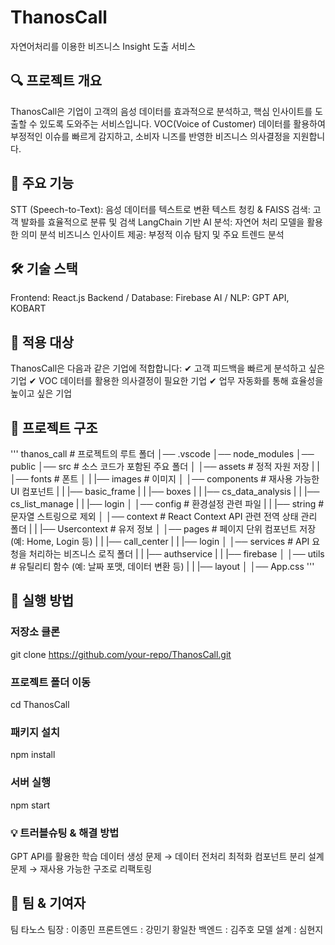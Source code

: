 # ThanosCall
자연어처리를 이용한 비즈니스 Insight 도출 서비스

## 🔍 프로젝트 개요
ThanosCall은 기업이 고객의 음성 데이터를 효과적으로 분석하고, 핵심 인사이트를 도출할 수 있도록 도와주는 서비스입니다.
VOC(Voice of Customer) 데이터를 활용하여 부정적인 이슈를 빠르게 감지하고, 소비자 니즈를 반영한 비즈니스 의사결정을 지원합니다.

## 🎯 주요 기능
STT (Speech-to-Text): 음성 데이터를 텍스트로 변환
텍스트 청킹 & FAISS 검색: 고객 발화를 효율적으로 분류 및 검색
LangChain 기반 AI 분석: 자연어 처리 모델을 활용한 의미 분석
비즈니스 인사이트 제공: 부정적 이슈 탐지 및 주요 트렌드 분석
## 🛠️ 기술 스택
Frontend: React.js
Backend / Database: Firebase
AI / NLP: GPT API, KOBART
## 📌 적용 대상
ThanosCall은 다음과 같은 기업에 적합합니다:
✔ 고객 피드백을 빠르게 분석하고 싶은 기업
✔ VOC 데이터를 활용한 의사결정이 필요한 기업
✔ 업무 자동화를 통해 효율성을 높이고 싶은 기업

## 📂 프로젝트 구조
'''
thanos_call # 프로젝트의 루트 폴더
│── .vscode
│── node_modules
│── public
│── src # 소스 코드가 포함된 주요 폴더
│ │── assets # 정적 자원 저장
| | │── fonts # 폰트
│ | |── images # 이미지
│ │── components # 재사용 가능한 UI 컴포넌트
| | |── basic_frame
| | |── boxes
| | |── cs_data_analysis
| | |── cs_list_manage
| | |── login
│ │── config # 환경설정 관련 파일
| | |── string # 문자열 스트링으로 제외
│ │── context # React Context API 관련 전역 상태 관리 폴더
| | |── Usercontext # 유저 정보
│ │── pages # 페이지 단위 컴포넌트 저장 (예: Home, Login 등)
| | |── call_center
| | |── login
│ │── services # API 요청을 처리하는 비즈니스 로직 폴더
| | |── authservice
| | |── firebase
│ │── utils # 유틸리티 함수 (예: 날짜 포맷, 데이터 변환 등)
| | |── layout
│ │── App.css
'''
## 🚀 실행 방법
### 저장소 클론
git clone https://github.com/your-repo/ThanosCall.git

### 프로젝트 폴더 이동
cd ThanosCall

### 패키지 설치
npm install

### 서버 실행
npm start

### 💡 트러블슈팅 & 해결 방법
GPT API를 활용한 학습 데이터 생성 문제 → 데이터 전처리 최적화
컴포넌트 분리 설계 문제 → 재사용 가능한 구조로 리팩토링

## 🙌 팀 & 기여자
팀 타노스
팀장 : 이종민
프론트엔드 : 강민기 황일찬
백엔드 : 김주호
모델 설계 : 심현지
